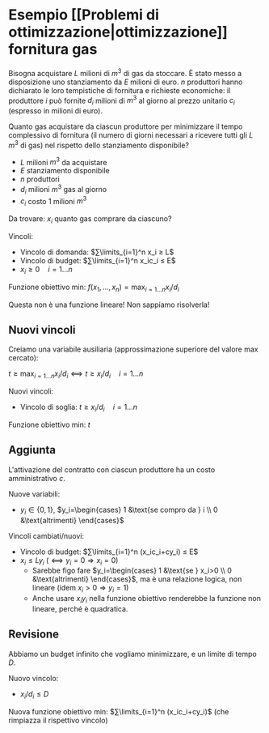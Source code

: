 # Esempio [[Problemi di ottimizzazione|ottimizzazione]] fornitura gas

Bisogna acquistare $L$ milioni di $m^3$ di gas da stoccare. È stato messo a disposizione uno stanziamento da $E$ milioni di euro. $n$ produttori hanno dichiarato le loro tempistiche di fornitura e richieste economiche: il produttore $i$ può fornite $d_i$ milioni di $m^3$ al giorno al prezzo unitario $c_i$ (espresso in milioni di euro).

Quanto gas acquistare da ciascun produttore per minimizzare il tempo complessivo di fornitura (il numero di giorni necessari a ricevere tutti gli $L$ $m^3$ di gas) nel rispetto dello stanziamento disponibile?

- $L$ milioni $m^3$ da acquistare
- $E$ stanziamento disponibile
- $n$ produttori
- $d_i$ milioni $m^3$ gas al giorno
- $c_i$ costo 1 milioni $m^3$

Da trovare:
$x_i$ quanto gas comprare da ciascuno?

Vincoli:
- Vincolo di domanda: $∑\limits_{i=1}^n x_i ≥ L$
- Vincolo di budget: $∑\limits_{i=1}^n x_ic_i ≤ E$
- $x_i ≥ 0 \quad i=1…n$

Funzione obiettivo min: $f(x_1,…,x_n)=\displaystyle\max_{i=1…n} x_i/d_i$

Questa non è una funzione lineare! Non sappiamo risolverla!

## Nuovi vincoli

Creiamo una variabile ausiliaria (approssimazione superiore del valore max cercato):

$t ≥ \displaystyle\max_{i=1…n} x_i/d_i ⟺ t ≥ x_i/d_i \quad i=1…n$

Nuovi vincoli:
- Vincolo di soglia: $t ≥ x_i/d_i \quad i=1…n$

Funzione obiettivo min: $t$

## Aggiunta

L'attivazione del contratto con ciascun produttore ha un costo amministrativo $c$.

Nuove variabili:
- $y_i ∈ \{0,1\}$, $y_i=\begin{cases} 1 &\text{se compro da } i \\ 0 &\text{altrimenti} \end{cases}$

Vincoli cambiati/nuovi:
- Vincolo di budget: $∑\limits_{i=1}^n (x_ic_i+cy_i) ≤ E$
- $x_i ≤ Ly_i$ ($⟺ y_i=0⇒x_i=0$)
	- Sarebbe figo fare $y_i=\begin{cases} 1 &\text{se } x_i>0 \\ 0 &\text{altrimenti} \end{cases}$, ma è una relazione logica, non lineare (idem $x_i > 0⇒y_i=1$)
	- Anche usare $x_iy_i$ nella funzione obiettivo renderebbe la funzione non lineare, perché è quadratica.

## Revisione

Abbiamo un budget infinito che vogliamo minimizzare, e un limite di tempo $D$.

Nuovo vincolo:
- $x_i/d_i ≤ D$

Nuova funzione obiettivo min: $∑\limits_{i=1}^n (x_ic_i+cy_i)$ (che rimpiazza il rispettivo vincolo)
